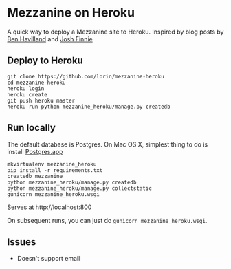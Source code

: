 # Mezzanine on Heroku

A quick way to deploy a Mezzanine site to Heroku. Inspired by blog posts by [Ben
Havilland][2] and [Josh Finnie][3]

## Deploy to Heroku

    git clone https://github.com/lorin/mezzanine-heroku
    cd mezzanine-heroku
    heroku login
    heroku create
    git push heroku master
    heroku run python mezzanine_heroku/manage.py createdb


## Run locally

The default database is Postgres. On Mac OS X, simplest thing to do is install
[Postgres.app][1]

    mkvirtualenv mezzanine_heroku
    pip install -r requirements.txt
    createdb mezzanine
    python mezzanine_heroku/manage.py createdb
    python mezzanine_heroku/manage.py collectstatic
    gunicorn mezzanine_heroku.wsgi

Serves at http://localhost:800

On subsequent runs, you can just do `gunicorn mezzanine_heroku.wsgi`.

## Issues

* Doesn't support email


[1]: http://postgresapp.com
[2]: http://www.benhavilland.com/blog/deploying-mezzanine-on-heroku/
[3]: https://gist.github.com/joshfinnie/4046138
